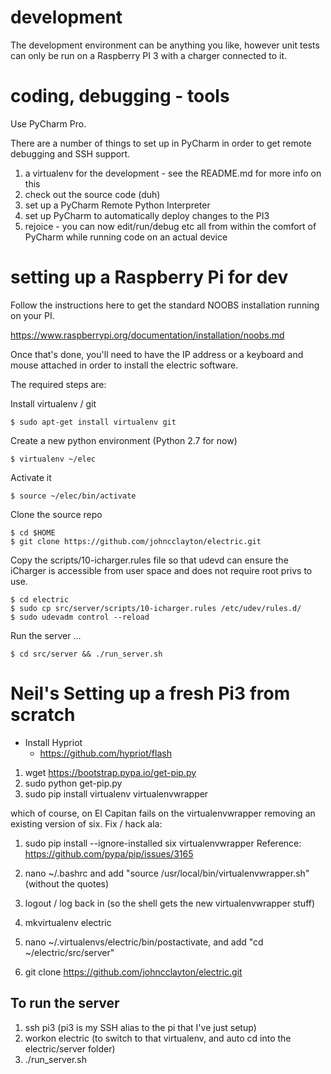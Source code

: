 # development
The development environment can be anything you like, however unit tests can only be run on a Raspberry PI 3 with 
a charger connected to it.

# coding, debugging - tools
Use PyCharm Pro.  

There are a number of things to set up in PyCharm in order to get remote debugging and SSH support.

1. a virtualenv for the development - see the README.md for more info on this
2. check out the source code (duh)
3. set up a PyCharm Remote Python Interpreter
4. set up PyCharm to automatically deploy changes to the PI3
5. rejoice - you can now edit/run/debug etc all from within the comfort of PyCharm while running code on an actual device

# setting up a Raspberry Pi for dev
Follow the instructions here to get the standard NOOBS installation running on your PI.

https://www.raspberrypi.org/documentation/installation/noobs.md

Once that's done, you'll need to have the IP address or a keyboard and mouse attached in order to install the 
electric software. 

The required steps are: 

Install virtualenv / git


    $ sudo apt-get install virtualenv git
    
Create a new python environment (Python 2.7 for now)


    $ virtualenv ~/elec
    
Activate it


    $ source ~/elec/bin/activate
    
Clone the source repo


    $ cd $HOME
    $ git clone https://github.com/johncclayton/electric.git
    
Copy the scripts/10-icharger.rules file so that udevd can ensure the iCharger is accessible from user space and does not require root privs to use.


    $ cd electric 
    $ sudo cp src/server/scripts/10-icharger.rules /etc/udev/rules.d/
    $ sudo udevadm control --reload
    
Run the server ... 


    $ cd src/server && ./run_server.sh
    

# Neil's Setting up a fresh Pi3 from scratch
* Install Hypriot
  - https://github.com/hypriot/flash
1. wget https://bootstrap.pypa.io/get-pip.py
1. sudo python get-pip.py
1. sudo pip install virtualenv virtualenvwrapper

which of course, on El Capitan fails on the virtualenvwrapper removing an existing version of six.  Fix / hack ala: 
1. sudo pip install --ignore-installed six virtualenvwrapper
Reference: https://github.com/pypa/pip/issues/3165

1. nano ~/.bashrc and add "source /usr/local/bin/virtualenvwrapper.sh" (without the quotes)
1. logout / log back in (so the shell gets the new virtualenvwrapper stuff)
1. mkvirtualenv electric
1. nano ~/.virtualenvs/electric/bin/postactivate, and add "cd ~/electric/src/server"
1. git clone https://github.com/johncclayton/electric.git

## To run the server
1. ssh pi3 (pi3 is my SSH alias to the pi that I've just setup)
1. workon electric (to switch to that virtualenv, and auto cd into the electric/server folder)
1. ./run_server.sh

